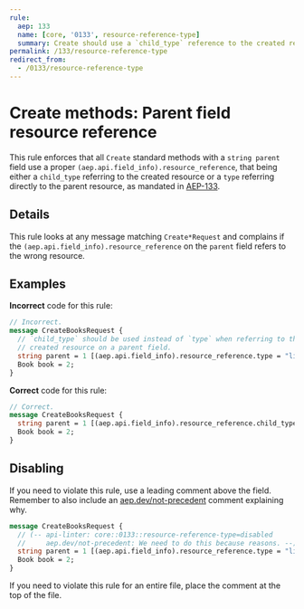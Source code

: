 ```yaml
---
rule:
  aep: 133
  name: [core, '0133', resource-reference-type]
  summary: Create should use a `child_type` reference to the created resource.
permalink: /133/resource-reference-type
redirect_from:
  - /0133/resource-reference-type
---
```


# Create methods: Parent field resource reference

This rule enforces that all `Create` standard methods with a `string parent`
field use a proper `(aep.api.field_info).resource_reference`, that being either a
`child_type` referring to the created resource or a `type` referring directly
to the parent resource, as mandated in [AEP-133][].

## Details

This rule looks at any message matching `Create*Request` and complains if the 
`(aep.api.field_info).resource_reference` on the `parent` field refers to the wrong
resource.

## Examples

**Incorrect** code for this rule:

```proto
// Incorrect.
message CreateBooksRequest {
  // `child_type` should be used instead of `type` when referring to the
  // created resource on a parent field.
  string parent = 1 [(aep.api.field_info).resource_reference.type = "library.googleapis.com/Book"];
  Book book = 2;
}
```

**Correct** code for this rule:

```proto
// Correct.
message CreateBooksRequest {
  string parent = 1 [(aep.api.field_info).resource_reference.child_type = "library.googleapis.com/Book"];
  Book book = 2;
}
```

## Disabling

If you need to violate this rule, use a leading comment above the field.
Remember to also include an [aep.dev/not-precedent][] comment explaining why.

```proto
message CreateBooksRequest {
  // (-- api-linter: core::0133::resource-reference-type=disabled
  //     aep.dev/not-precedent: We need to do this because reasons. --)
  string parent = 1 [(aep.api.field_info).resource_reference.type = "library.googleapis.com/Book"];
  Book book = 2;
}
```

If you need to violate this rule for an entire file, place the comment at the
top of the file.

[aep-133]: https://aep.dev/133
[aep.dev/not-precedent]: https://aep.dev/not-precedent
